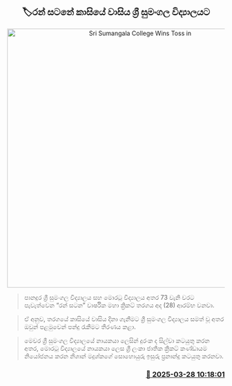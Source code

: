 <p align='center'><b><h2 align='center' title='Sri Sumangala College Wins Toss in 'Battle of the Golds''>🏷රන් සටනේ කාසියේ වාසිය ශ්‍රී සුමංගල විද්‍යාලයට</h2></b></p>
<p align='center'><img src='https://helakuru.sgp1.cdn.digitaloceanspaces.com/esana/images/lib/battle-of-the-golds-3.jpg' width='600' alt='Sri Sumangala College Wins Toss in 'Battle of the Golds''></p>

> පානදුර ශ්‍රී සුමංගල විද්‍යාලය සහ මොරටු විද්‍යාලය අතර 73 වැනි වරට පැවැත්වෙන “රන් සටන” වාර්ෂික මහා ක්‍රිකට් තරගය අද (28) ආරම්භ වනවා.

> ඒ අනුව, තරගයේ කාසියේ වාසිය දිනා ගැනීමට ශ්‍රී සුමංගල විද්‍යාලය සමත් වූ අතර ඔවුන් පළමුවෙන් පන්දු රැකීමට තීරණය කළා.

> මෙවර ශ්‍රී සුමංගල විද්‍යාලයේ නායකයා ලෙසින් දුරංක ද සිල්වා කටයුතු කරන අතර, මොරටු විද්‍යාලයේ නායකයා ලෙස ශ්‍රී ලංකා ජාතික ක්‍රිකට් කණ්ඩායම නියෝජනය කරන නිශාන් මදුශ්කගේ සොහොයුරු ඉසුරු ප්‍රනාන්දු කටයුතු කරනවා.



<h3 align='right'><a href='https://www.helakuru.lk/esana/p/108725/'>📅 2025-03-28 10:18:01</a></h3>

